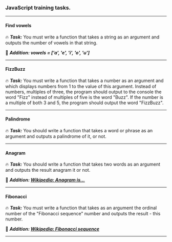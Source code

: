 
### JavaScript training tasks.

---

#### Find vowels

:fire: ***Task:*** You must write a function that takes a string as an argument and outputs the number of vowels in that string.

:construction: ***Addition: vowels = ['a', 'e', 'i', 'o', 'u']***

---

#### FizzBuzz

:fire: ***Task:*** You must write a function that takes a number as an argument and which displays numbers from 1 to the value of this argument. Instead of numbers, multiples of three, the program should output to the console the word "Fizz" instead of multiples of five is the word "Buzz". If the number is a multiple of both 3 and 5, the program should output the word "FizzBuzz".

---

#### Palindrome

:fire: ***Task:*** You should write a function that takes a word or phrase as an argument and outputs a palindrome of it, or not.

---

#### Anagram

:fire: ***Task:*** You should write a function that takes two words as an argument and outputs the result anagram it or not.

:construction: ***Addition: [Wikipedia: Anagram is...](https://en.wikipedia.org/wiki/Anagram)***

---

#### Fibonacci

:fire: ***Task:*** You must write a function that takes as an argument the ordinal number of the "Fibonacci sequence" number and outputs the result - this number.

:construction: ***Addition: [Wikipedia: Fibonacci sequence](https://en.wikipedia.org/wiki/Fibonacci_number)***

---



